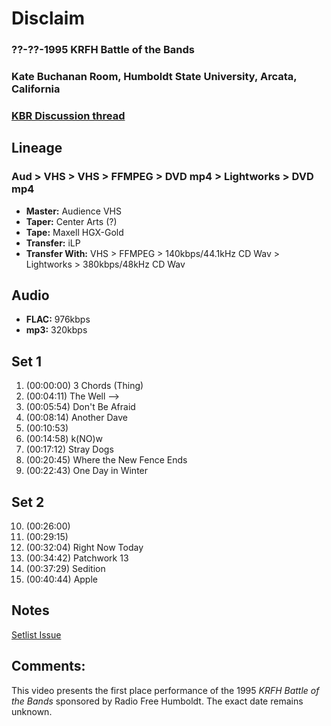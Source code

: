 # Disclaim
### ??-??-1995 KRFH Battle of the Bands
### Kate Buchanan Room, Humboldt State University, Arcata, California
### [KBR Discussion thread](https://github.com/iLPdev/disclaim/discussions/12) 

## Lineage
### Aud > VHS > VHS > FFMPEG > DVD mp4 > Lightworks > DVD mp4

* **Master:** Audience VHS 
* **Taper:** Center Arts (?)
* **Tape:** Maxell HGX-Gold
* **Transfer:** iLP
* **Transfer With:** VHS > FFMPEG > 140kbps/44.1kHz CD Wav > Lightworks > 380kbps/48kHz CD Wav  

## Audio
* **FLAC:** 976kbps
* **mp3:** 320kbps

## Set 1

1. (00:00:00) 3 Chords (Thing)
2. (00:04:11) The Well -->
3. (00:05:54) Don't Be Afraid
4. (00:08:14) Another Dave
5. (00:10:53) 
6. (00:14:58) k(NO)w
7. (00:17:12) Stray Dogs
8. (00:20:45) Where the New Fence Ends
9. (00:22:43) One Day in Winter

## Set 2

10. (00:26:00)
11. (00:29:15)
12. (00:32:04) Right Now Today
13. (00:34:42) Patchwork 13
14. (00:37:29) Sedition
15. (00:40:44) Apple

## Notes
[Setlist Issue](https://github.com/iLPdev/disclaim/issues/10)

## Comments:
This video presents the first place performance of the 1995 _KRFH Battle of the Bands_ sponsored by Radio Free Humboldt. The exact date remains unknown. 
